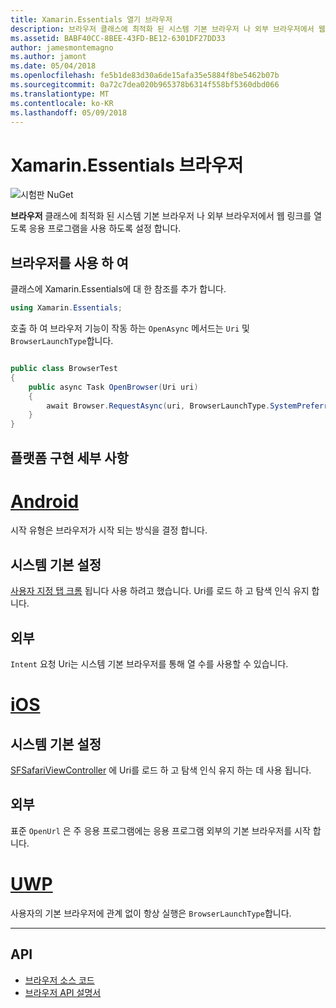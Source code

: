 ```yaml
---
title: Xamarin.Essentials 열기 브라우저
description: 브라우저 클래스에 최적화 된 시스템 기본 브라우저 나 외부 브라우저에서 웹 링크를 열도록 응용을 프로그램을 수 있습니다.
ms.assetid: BABF40CC-8BEE-43FD-BE12-6301DF27DD33
author: jamesmontemagno
ms.author: jamont
ms.date: 05/04/2018
ms.openlocfilehash: fe5b1de83d30a6de15afa35e5884f8be5462b07b
ms.sourcegitcommit: 0a72c7dea020b965378b6314f558bf5360dbd066
ms.translationtype: MT
ms.contentlocale: ko-KR
ms.lasthandoff: 05/09/2018
---
```

# <a name="xamarinessentials-browser"></a>Xamarin.Essentials 브라우저

![시험판 NuGet](~/media/shared/pre-release.png)

**브라우저** 클래스에 최적화 된 시스템 기본 브라우저 나 외부 브라우저에서 웹 링크를 열도록 응용 프로그램을 사용 하도록 설정 합니다.

## <a name="using-browser"></a>브라우저를 사용 하 여

클래스에 Xamarin.Essentials에 대 한 참조를 추가 합니다.

```csharp
using Xamarin.Essentials;
```

호출 하 여 브라우저 기능이 작동 하는 `OpenAsync` 메서드는 `Uri` 및 `BrowserLaunchType`합니다.

```csharp

public class BrowserTest
{
    public async Task OpenBrowser(Uri uri)
    {
        await Browser.RequestAsync(uri, BrowserLaunchType.SystemPreferred);
    }
}
```

## <a name="platform-implementation-specifics"></a>플랫폼 구현 세부 사항

# <a name="androidtabandroid"></a>[Android](#tab/android)

시작 유형은 브라우저가 시작 되는 방식을 결정 합니다.

## <a name="system-preferred"></a>시스템 기본 설정

[사용자 지정 탭 크롬](https://developer.chrome.com/multidevice/android/customtabs) 됩니다 사용 하려고 했습니다. Uri를 로드 하 고 탐색 인식 유지 합니다.

## <a name="external"></a>외부

`Intent` 요청 Uri는 시스템 기본 브라우저를 통해 열 수를 사용할 수 있습니다.

# <a name="iostabios"></a>[iOS](#tab/ios)

## <a name="system-preferred"></a>시스템 기본 설정

[SFSafariViewController](https://developer.xamarin.com/api/type/SafariServices.SFSafariViewController/) 에 Uri를 로드 하 고 탐색 인식 유지 하는 데 사용 됩니다.

## <a name="external"></a>외부

표준 `OpenUrl` 은 주 응용 프로그램에는 응용 프로그램 외부의 기본 브라우저를 시작 합니다.

# <a name="uwptabuwp"></a>[UWP](#tab/uwp)

사용자의 기본 브라우저에 관계 없이 항상 실행은 `BrowserLaunchType`합니다.

--------------

## <a name="api"></a>API

- [브라우저 소스 코드](https://github.com/xamarin/Essentials/tree/master/Essentials/Browser)
- [브라우저 API 설명서](xref:Xamarin.Essentials.Browser)
